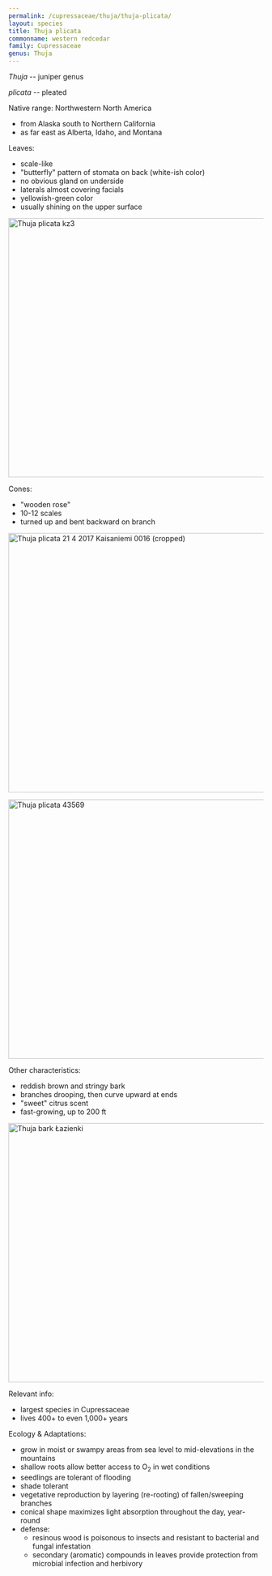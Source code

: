 ```yaml
---
permalink: /cupressaceae/thuja/thuja-plicata/
layout: species
title: Thuja plicata
commonname: western redcedar
family: Cupressaceae
genus: Thuja
---
```


*Thuja* -- juniper genus

*plicata* -- pleated

Native range: Northwestern North America
  - from Alaska south to Northern California
  - as far east as Alberta, Idaho, and Montana

Leaves:
  - scale-like
  - "butterfly" pattern of stomata on back (white-ish color)
  - no obvious gland on underside
  - laterals almost covering facials
  - yellowish-green color
  - usually shining on the upper surface

<a title="Krzysztof Ziarnek, Kenraiz / CC BY-SA (https://creativecommons.org/licenses/by-sa/4.0)" href="https://commons.wikimedia.org/wiki/File:Thuja_plicata_kz3.JPG"><img width="512" alt="Thuja plicata kz3" src="https://upload.wikimedia.org/wikipedia/commons/thumb/c/cd/Thuja_plicata_kz3.JPG/512px-Thuja_plicata_kz3.JPG"></a>

Cones:
  - "wooden rose"
  - 10-12 scales
  - turned up and bent backward on branch

<a title="Nucatum amygdalarum / CC BY-SA (https://creativecommons.org/licenses/by-sa/4.0)" href="https://commons.wikimedia.org/wiki/File:Thuja_plicata_21_4_2017_Kaisaniemi_0016_(cropped).jpg"><img width="512" alt="Thuja plicata 21 4 2017 Kaisaniemi 0016 (cropped)" src="https://upload.wikimedia.org/wikipedia/commons/thumb/4/4e/Thuja_plicata_21_4_2017_Kaisaniemi_0016_%28cropped%29.jpg/512px-Thuja_plicata_21_4_2017_Kaisaniemi_0016_%28cropped%29.jpg"></a>

<a title="Walter Siegmund / CC BY-SA (https://creativecommons.org/licenses/by-sa/3.0)" href="https://commons.wikimedia.org/wiki/File:Thuja_plicata_43569.JPG"><img width="512" alt="Thuja plicata 43569" src="https://upload.wikimedia.org/wikipedia/commons/thumb/a/aa/Thuja_plicata_43569.JPG/512px-Thuja_plicata_43569.JPG"></a>

Other characteristics:
  - reddish brown and stringy bark
  - branches drooping, then curve upward at ends
  - "sweet" citrus scent
  - fast-growing, up to 200 ft

<a title="Crusier / CC BY (https://creativecommons.org/licenses/by/3.0)" href="https://commons.wikimedia.org/wiki/File:Thuja_bark_%C5%81azienki.JPG"><img width="512" alt="Thuja bark Łazienki" src="https://upload.wikimedia.org/wikipedia/commons/thumb/8/8b/Thuja_bark_%C5%81azienki.JPG/512px-Thuja_bark_%C5%81azienki.JPG"></a>

Relevant info:
  - largest species in Cupressaceae
  - lives 400+ to even 1,000+ years

Ecology & Adaptations:
  - grow in moist or swampy areas from sea level to mid-elevations in the mountains
  - shallow roots allow better access to O<sub>2</sub> in wet conditions
  - seedlings are tolerant of flooding
  - shade tolerant
  - vegetative reproduction by layering (re-rooting) of fallen/sweeping branches
  - conical shape maximizes light absorption throughout the day, year-round
  - defense:
    - resinous wood is poisonous to insects and resistant to bacterial and fungal infestation
    - secondary (aromatic) compounds in leaves provide protection from microbial infection and herbivory
